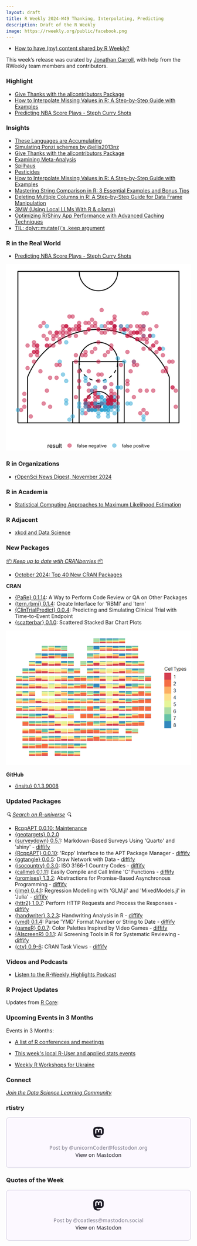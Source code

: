```yaml
---
layout: draft
title: R Weekly 2024-W49 Thanking, Interpolating, Predicting
description: Draft of the R Weekly
image: https://rweekly.org/public/facebook.png
---
```



+ [How to have (my) content shared by R Weekly?](https://github.com/rweekly/rweekly.org#how-to-have-my-content-shared-by-r-weekly)

This week’s release was curated by [Jonathan Carroll](https://fosstodon.org/@jonocarroll), with help from the RWeekly team members and contributors.



### Highlight

+ [Give Thanks with the allcontributors Package](https://ropensci.org/blog/2024/11/26/allcontributors/)
+ [How to Interpolate Missing Values in R: A Step-by-Step Guide with Examples](https://www.spsanderson.com/steveondata/posts/2024-11-28/)
+ [Predicting NBA Score Plays - Steph Curry Shots](https://jokasan.github.io/spicy_like_curry/)

### Insights

+ [These Languages are Accumulating](https://jcarroll.com.au/2024/11/28/these-languages-are-accumulating/)
+ [Simulating Ponzi schemes by @ellis2013nz](https://freerangestats.info/blog/2024/11/30/ponzi-schemes)
+ [Give Thanks with the allcontributors Package](https://ropensci.org/blog/2024/11/26/allcontributors/)
+ [Examining Meta-Analysis](https://rworks.dev/posts/meta-analysis/)
+ [Spilhaus](https://r.iresmi.net/posts/2024/spilhaus/)
+ [Pesticides](https://r.iresmi.net/posts/2024/pesticides/)
+ [How to Interpolate Missing Values in R: A Step-by-Step Guide with Examples](https://www.spsanderson.com/steveondata/posts/2024-11-28/)
+ [Mastering String Comparison in R: 3 Essential Examples and Bonus Tips](https://www.spsanderson.com/steveondata/posts/2024-11-25/)
+ [Deleting Multiple Columns in R: A Step-by-Step Guide for Data Frame Manipulation](https://www.spsanderson.com/steveondata/posts/2024-11-26/)
+ [3MW (Using Local LLMs With R & ollama)](https://3mw.albert-rapp.de/p/using-local-llms-with-r-ollama)
+ [Optimizing R/Shiny App Performance with Advanced Caching Techniques](https://www.appsilon.com/post/r-shiny-caching-techniques)
+ [TIL: dplyr::mutate()'s .keep argument](https://blog.stephenturner.us/p/dplyr-mutate-keep)

### R in the Real World

+ [Predicting NBA Score Plays - Steph Curry Shots](https://jokasan.github.io/spicy_like_curry/)

![](https://raw.githubusercontent.com/rweekly/image/master/2024/W49/shots_600.png)

### R in Organizations

+ [rOpenSci News Digest, November 2024](https://ropensci.org/blog/2024/11/29/news-november-2024/)

### R in Academia

+ [Statistical Computing Approaches to Maximum Likelihood Estimation](https://fharrell.com/post/mle/)

### R Adjacent

+ [xkcd and Data Science](https://davidlindelof.com/data-science-the-xkcd-edition/)

### New Packages

<!-- <p class="added-hostname"><a href="https://rweekly.org/live" target="_blank" class="externalLink">📦 <i>Go Live for More New Pkgs</i> 📦</a></p> -->
<p class="added-hostname"><a href="https://dirk.eddelbuettel.com/cranberries/cran/new/" target="_blank" class="externalLink">📦 <i>Keep up to date wtih CRANberries</i> 📦</a></p>

+ [October 2024: Top 40 New CRAN Packages](https://rworks.dev/posts/october-2024-top-40-new-cran-packages/)

**CRAN**

+ [{PaRe} 0.1.14](https://cran.r-project.org/package=PaRe): A Way to Perform Code Review or QA on Other Packages
+ [{tern.rbmi} 0.1.4](https://cran.r-project.org/package=tern.rbmi): Create Interface for 'RBMI' and 'tern'
+ [{ClinTrialPredict} 0.0.4](https://cran.r-project.org/package=ClinTrialPredict): Predicting and Simulating Clinical Trial with Time-to-Event Endpoint
+ [{scatterbar} 0.1.0](https://cran.r-project.org/package=scatterbar): Scattered Stacked Bar Chart Plots

![](https://raw.githubusercontent.com/rweekly/image/master/2024/W49/scatterbar_example_600.png)

**GitHub**

+ [{insitu} 0.1.3.9008](https://github.com/coolbutuseless/insitu)

### Updated Packages

<i>🔍 [Search on R-universe](https://r-universe.dev/search/) 🔍</i>

+ [RcppAPT 0.0.10: Maintenance](http://dirk.eddelbuettel.com/blog/2024/11/29#rcppapt_0.0.10)
+ [{geotargets} 0.2.0](https://www.njtierney.com/post/2024/11/27/geotargets-0-2-0/)
+ [{surveydown} 0.5.1](https://cran.r-project.org/package=surveydown): Markdown-Based Surveys Using 'Quarto' and 'shiny' - [diffify](https://diffify.com/R/surveydown)
+ [{RcppAPT} 0.0.10](https://cran.r-project.org/package=RcppAPT): 'Rcpp' Interface to the APT Package Manager - [diffify](https://diffify.com/R/RcppAPT)
+ [{ggtangle} 0.0.5](https://cran.r-project.org/package=ggtangle): Draw Network with Data - [diffify](https://diffify.com/R/ggtangle)
+ [{isocountry} 0.3.0](https://cran.r-project.org/package=isocountry): ISO 3166-1 Country Codes - [diffify](https://diffify.com/R/isocountry)
+ [{callme} 0.1.11](https://cran.r-project.org/package=callme): Easily Compile and Call Inline 'C' Functions - [diffify](https://diffify.com/R/callme)
+ [{promises} 1.3.2](https://cran.r-project.org/package=promises): Abstractions for Promise-Based Asynchronous Programming - [diffify](https://diffify.com/R/promises)
+ [{jlme} 0.4.1](https://cran.r-project.org/package=jlme): Regression Modelling with 'GLM.jl' and 'MixedModels.jl' in 'Julia' - [diffify](https://diffify.com/R/jlme)
+ [{httr2} 1.0.7](https://cran.r-project.org/package=httr2): Perform HTTP Requests and Process the Responses - [diffify](https://diffify.com/R/httr2)
+ [{handwriter} 3.2.3](https://cran.r-project.org/package=handwriter): Handwriting Analysis in R - [diffify](https://diffify.com/R/handwriter)
+ [{ymd} 0.1.4](https://cran.r-project.org/package=ymd): Parse 'YMD' Format Number or String to Date - [diffify](https://diffify.com/R/ymd)
+ [{gameR} 0.0.7](https://cran.r-project.org/package=gameR): Color Palettes Inspired by Video Games - [diffify](https://diffify.com/R/gameR)
+ [{AIscreenR} 0.1.1](https://cran.r-project.org/package=AIscreenR): AI Screening Tools in R for Systematic Reviewing - [diffify](https://diffify.com/R/AIscreenR)
+ [{ctv} 0.9-6](https://cran.r-project.org/package=ctv): CRAN Task Views - [diffify](https://diffify.com/R/ctv)

### Videos and Podcasts

+ [Listen to the R-Weekly Highlights Podcast](https://serve.podhome.fm/r-weekly-highlights)

<!--<div class="post-more-begin></div><div class="post-more-end"></div>-->

### R Project Updates

Updates from [R Core](http://developer.r-project.org/blosxom.cgi/R-devel/NEWS):

### Upcoming Events in 3 Months

Events in 3 Months:

+ [A list of R conferences and meetings](https://jumpingrivers.github.io/meetingsR/events.html)

+ [This week's local R-User and applied stats events](https://community.rstudio.com/c/irl)

+ [Weekly R Workshops for Ukraine](https://sites.google.com/view/dariia-mykhailyshyna/main/r-workshops-for-ukraine)

### Connect

<i>[Join the Data Science Learning Community](https://DSLC.io/)</i>

### rtistry

<blockquote class="mastodon-embed" data-embed-url="https://fosstodon.org/@unicornCoder/113583415973335415/embed" style="background: #FCF8FF; border-radius: 8px; border: 1px solid #C9C4DA; margin: 0; max-width: 540px; min-width: 270px; overflow: hidden; padding: 0;"> <a href="https://fosstodon.org/@unicornCoder/113583415973335415" target="_blank" style="align-items: center; color: #1C1A25; display: flex; flex-direction: column; font-family: system-ui, -apple-system, BlinkMacSystemFont, 'Segoe UI', Oxygen, Ubuntu, Cantarell, 'Fira Sans', 'Droid Sans', 'Helvetica Neue', Roboto, sans-serif; font-size: 14px; justify-content: center; letter-spacing: 0.25px; line-height: 20px; padding: 24px; text-decoration: none;"> <svg xmlns="http://www.w3.org/2000/svg" xmlns:xlink="http://www.w3.org/1999/xlink" width="32" height="32" viewBox="0 0 79 75"><path d="M74.7135 16.6043C73.6199 8.54587 66.5351 2.19527 58.1366 0.964691C56.7196 0.756754 51.351 0 38.9148 0H38.822C26.3824 0 23.7135 0.756754 22.2966 0.964691C14.1319 2.16118 6.67571 7.86752 4.86669 16.0214C3.99657 20.0369 3.90371 24.4888 4.06535 28.5726C4.29578 34.4289 4.34049 40.275 4.877 46.1075C5.24791 49.9817 5.89495 53.8251 6.81328 57.6088C8.53288 64.5968 15.4938 70.4122 22.3138 72.7848C29.6155 75.259 37.468 75.6697 44.9919 73.971C45.8196 73.7801 46.6381 73.5586 47.4475 73.3063C49.2737 72.7302 51.4164 72.086 52.9915 70.9542C53.0131 70.9384 53.0308 70.9178 53.0433 70.8942C53.0558 70.8706 53.0628 70.8445 53.0637 70.8179V65.1661C53.0634 65.1412 53.0574 65.1167 53.0462 65.0944C53.035 65.0721 53.0189 65.0525 52.9992 65.0371C52.9794 65.0218 52.9564 65.011 52.9318 65.0056C52.9073 65.0002 52.8819 65.0003 52.8574 65.0059C48.0369 66.1472 43.0971 66.7193 38.141 66.7103C29.6118 66.7103 27.3178 62.6981 26.6609 61.0278C26.1329 59.5842 25.7976 58.0784 25.6636 56.5486C25.6622 56.5229 25.667 56.4973 25.6775 56.4738C25.688 56.4502 25.7039 56.4295 25.724 56.4132C25.7441 56.397 25.7678 56.3856 25.7931 56.3801C25.8185 56.3746 25.8448 56.3751 25.8699 56.3816C30.6101 57.5151 35.4693 58.0873 40.3455 58.086C41.5183 58.086 42.6876 58.086 43.8604 58.0553C48.7647 57.919 53.9339 57.6701 58.7591 56.7361C58.8794 56.7123 58.9998 56.6918 59.103 56.6611C66.7139 55.2124 73.9569 50.665 74.6929 39.1501C74.7204 38.6967 74.7892 34.4016 74.7892 33.9312C74.7926 32.3325 75.3085 22.5901 74.7135 16.6043ZM62.9996 45.3371H54.9966V25.9069C54.9966 21.8163 53.277 19.7302 49.7793 19.7302C45.9343 19.7302 44.0083 22.1981 44.0083 27.0727V37.7082H36.0534V27.0727C36.0534 22.1981 34.124 19.7302 30.279 19.7302C26.8019 19.7302 25.0651 21.8163 25.0617 25.9069V45.3371H17.0656V25.3172C17.0656 21.2266 18.1191 17.9769 20.2262 15.568C22.3998 13.1648 25.2509 11.9308 28.7898 11.9308C32.8859 11.9308 35.9812 13.492 38.0447 16.6111L40.036 19.9245L42.0308 16.6111C44.0943 13.492 47.1896 11.9308 51.2788 11.9308C54.8143 11.9308 57.6654 13.1648 59.8459 15.568C61.9529 17.9746 63.0065 21.2243 63.0065 25.3172L62.9996 45.3371Z" fill="currentColor"/></svg> <div style="color: #787588; margin-top: 16px;">Post by @unicornCoder@fosstodon.org</div> <div style="font-weight: 500;">View on Mastodon</div> </a> </blockquote> <script data-allowed-prefixes="https://fosstodon.org/" async src="https://fosstodon.org/embed.js"></script>

### Quotes of the Week

<blockquote class="mastodon-embed" data-embed-url="https://mastodon.social/@coatless/113564168107043446/embed" style="background: #FCF8FF; border-radius: 8px; border: 1px solid #C9C4DA; margin: 0; max-width: 540px; min-width: 270px; overflow: hidden; padding: 0;"> <a href="https://mastodon.social/@coatless/113564168107043446" target="_blank" style="align-items: center; color: #1C1A25; display: flex; flex-direction: column; font-family: system-ui, -apple-system, BlinkMacSystemFont, 'Segoe UI', Oxygen, Ubuntu, Cantarell, 'Fira Sans', 'Droid Sans', 'Helvetica Neue', Roboto, sans-serif; font-size: 14px; justify-content: center; letter-spacing: 0.25px; line-height: 20px; padding: 24px; text-decoration: none;"> <svg xmlns="http://www.w3.org/2000/svg" xmlns:xlink="http://www.w3.org/1999/xlink" width="32" height="32" viewBox="0 0 79 75"><path d="M74.7135 16.6043C73.6199 8.54587 66.5351 2.19527 58.1366 0.964691C56.7196 0.756754 51.351 0 38.9148 0H38.822C26.3824 0 23.7135 0.756754 22.2966 0.964691C14.1319 2.16118 6.67571 7.86752 4.86669 16.0214C3.99657 20.0369 3.90371 24.4888 4.06535 28.5726C4.29578 34.4289 4.34049 40.275 4.877 46.1075C5.24791 49.9817 5.89495 53.8251 6.81328 57.6088C8.53288 64.5968 15.4938 70.4122 22.3138 72.7848C29.6155 75.259 37.468 75.6697 44.9919 73.971C45.8196 73.7801 46.6381 73.5586 47.4475 73.3063C49.2737 72.7302 51.4164 72.086 52.9915 70.9542C53.0131 70.9384 53.0308 70.9178 53.0433 70.8942C53.0558 70.8706 53.0628 70.8445 53.0637 70.8179V65.1661C53.0634 65.1412 53.0574 65.1167 53.0462 65.0944C53.035 65.0721 53.0189 65.0525 52.9992 65.0371C52.9794 65.0218 52.9564 65.011 52.9318 65.0056C52.9073 65.0002 52.8819 65.0003 52.8574 65.0059C48.0369 66.1472 43.0971 66.7193 38.141 66.7103C29.6118 66.7103 27.3178 62.6981 26.6609 61.0278C26.1329 59.5842 25.7976 58.0784 25.6636 56.5486C25.6622 56.5229 25.667 56.4973 25.6775 56.4738C25.688 56.4502 25.7039 56.4295 25.724 56.4132C25.7441 56.397 25.7678 56.3856 25.7931 56.3801C25.8185 56.3746 25.8448 56.3751 25.8699 56.3816C30.6101 57.5151 35.4693 58.0873 40.3455 58.086C41.5183 58.086 42.6876 58.086 43.8604 58.0553C48.7647 57.919 53.9339 57.6701 58.7591 56.7361C58.8794 56.7123 58.9998 56.6918 59.103 56.6611C66.7139 55.2124 73.9569 50.665 74.6929 39.1501C74.7204 38.6967 74.7892 34.4016 74.7892 33.9312C74.7926 32.3325 75.3085 22.5901 74.7135 16.6043ZM62.9996 45.3371H54.9966V25.9069C54.9966 21.8163 53.277 19.7302 49.7793 19.7302C45.9343 19.7302 44.0083 22.1981 44.0083 27.0727V37.7082H36.0534V27.0727C36.0534 22.1981 34.124 19.7302 30.279 19.7302C26.8019 19.7302 25.0651 21.8163 25.0617 25.9069V45.3371H17.0656V25.3172C17.0656 21.2266 18.1191 17.9769 20.2262 15.568C22.3998 13.1648 25.2509 11.9308 28.7898 11.9308C32.8859 11.9308 35.9812 13.492 38.0447 16.6111L40.036 19.9245L42.0308 16.6111C44.0943 13.492 47.1896 11.9308 51.2788 11.9308C54.8143 11.9308 57.6654 13.1648 59.8459 15.568C61.9529 17.9746 63.0065 21.2243 63.0065 25.3172L62.9996 45.3371Z" fill="currentColor"/></svg> <div style="color: #787588; margin-top: 16px;">Post by @coatless@mastodon.social</div> <div style="font-weight: 500;">View on Mastodon</div> </a> </blockquote> <script data-allowed-prefixes="https://mastodon.social/" async src="https://mastodon.social/embed.js"></script>